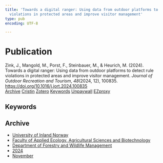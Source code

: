 ```yaml
---
title: 'Towards a digital ranger: Using data from outdoor platforms to detect rule
  violations in protected areas and improve visitor management'
type: pub
encoding: UTF-8

---
```

<h1>Publication</h1>
<article id="csl-bib-container-DLEQZNR3" class="csl-bib-container">
  <div class="csl-bib-body"> <div class="csl-entry">Zink, J., Mangold, M., Porst, F., Steinbauer, M., &#38; Heurich, M. (2024). Towards a digital ranger: Using data from outdoor platforms to detect rule violations in protected areas and improve visitor management. <i>Journal of Outdoor Recreation and Tourism</i>, <i>48</i>(2024, 12), 100835. <a href="https://doi.org/10.1016/j.jort.2024.100835">https://doi.org/10.1016/j.jort.2024.100835</a></div> </div>
  <div class="csl-bib-buttons">
    <a href="#taxonomy-article-DLEQZNR3" alt="archive" class="csl-bib-button">Archive</a>
    <a href="https://app.cristin.no/results/show.jsf?id=2318667" alt="Cristin" class="csl-bib-button">Cristin</a>
    <a href="http://zotero.org/groups/5881554/items/DLEQZNR3" alt="Zotero" class="csl-bib-button">Zotero</a>
    <a href="#keywords-article-DLEQZNR3" alt="keywords" class="csl-bib-button">Keywords</a>
    <a href="https://doi.org/10.1016/j.jort.2024.100835" alt="Unpaywall" class="csl-bib-button">Unpaywall</a>
    <a href="https://doi.org/10.1016/j.jort.2024.100835" alt="EZproxy" class="csl-bib-button">EZproxy</a>
  </div>
  <div id="csl-bib-meta-container-DLEQZNR3"></div>
</article>
<div id="csl-bib-meta-DLEQZNR3" class="csl-bib-meta">
  <article id="keywords-article-DLEQZNR3" class="keywords-article">
    <h1>Keywords</h1>
    
  </article>
  <article id="taxonomy-article-DLEQZNR3" class="taxonomy-article">
    <h1>Archive</h1>
    <ul>
      <li><a href="{{< params subfolder >}}en/archive/?key=3DCRN523">University of Inland Norway</a></li>
      <li><a href="{{< params subfolder >}}en/archive/?key=T77LXH6D">Faculty of Applied Ecology, Agricultural Sciences and Biotechnology</a></li>
      <li><a href="{{< params subfolder >}}en/archive/?key=7TRARPE3">Department of Forestry and Wildlife Management</a></li>
      <li><a href="{{< params subfolder >}}en/archive/?key=A4XX8HDP">2024</a></li>
      <li><a href="{{< params subfolder >}}en/archive/?key=95EJUHS3">November</a></li>
    </ul>
  </article>
</div>
